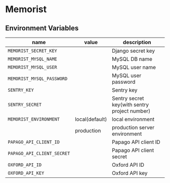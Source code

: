 # Memorist


## Environment Variables

name |  value | description
-----|---------|------------
`MEMORIST_SECRET_KEY` | | Django secret key
`MEMORIST_MYSQL_NAME` | | MySQL DB name
`MEMORIST_MYSQL_USER` | | MySQL user name
`MEMORIST_MYSQL_PASSWORD` | | MySQL user password
`SENTRY_KEY` | | Sentry key
`SENTRY_SECRET` | | Sentry secret key(with sentry project number)
`MEMORIST_ENVIRONMENT` | local(default) | local environment
    | production | production server environment
`PAPAGO_API_CLIENT_ID` | | Papago API client ID
`PAPAGO_API_CLIENT_SECRET` | | Papago API client secret
`OXFORD_API_ID` | | Oxford API ID 
`OXFORD_API_KEY` | | Oxford API key

